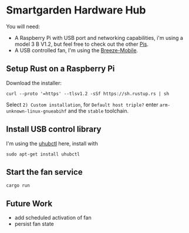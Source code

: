 # Smartgarden Hardware Hub

You will need:
- A Raspberry Pi with USB port and networking capabilities, i'm using a model 3 B V1.2, but feel free to check out the other [Pis](https://www.raspberrypi.org/products/).
- A USB controlled fan, I'm using the [Breeze-Mobile](https://www.arctic.de/en/Breeze-Mobile/ABACO-BZG00-01000).

## Setup Rust on a Raspberry Pi

Download the installer:
```
curl --proto '=https' --tlsv1.2 -sSf https://sh.rustup.rs | sh
```

Select `2) Custom installation`, for `Default host triple?` enter `arm-unknown-linux-gnueabihf` and the `stable` toolchain.

## Install USB control library

I'm using the [uhubctl](https://github.com/mvp/uhubctl) here, install with
```
sudo apt-get install uhubctl
```

## Start the fan service
`cargo run`

## Future Work
- add scheduled activation of fan
- persist fan state
